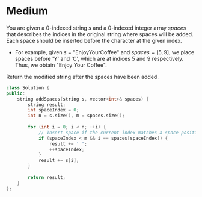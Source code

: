 # Medium

You are given a 0-indexed string $s$ and a 0-indexed integer array $spaces$ that describes the indices in the original string where spaces will be added. Each space should be inserted before the character at the given index.

- For example, given $s$ = "EnjoyYourCoffee" and $spaces = [5, 9]$, we place spaces before 'Y' and 'C', which are at indices $5$ and $9$ respectively. Thus, we obtain "Enjoy Your Coffee".

Return the modified string after the spaces have been added.

```cpp
class Solution {
public:
    string addSpaces(string s, vector<int>& spaces) {
        string result;
        int spaceIndex = 0;
        int n = s.size(), m = spaces.size();
        
        for (int i = 0; i < n; ++i) {
            // Insert space if the current index matches a space position
            if (spaceIndex < m && i == spaces[spaceIndex]) {
                result += ' ';
                ++spaceIndex;
            }
            result += s[i];
        }
        
        return result;
    }
};

```
